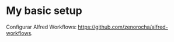 My basic setup
=========================================

Configurar Alfred Workflows: https://github.com/zenorocha/alfred-workflows.
